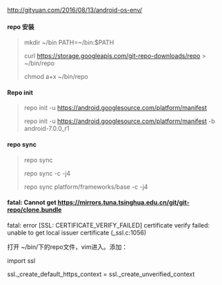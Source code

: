 

http://gityuan.com/2016/08/13/android-os-env/

#### repo 安装

>mkdir ~/bin PATH=~/bin:$PATH
>
> curl https://storage.googleapis.com/git-repo-downloads/repo > ~/bin/repo
>
>chmod a+x ~/bin/repo

#### Repo init

>repo init -u https://android.googlesource.com/platform/manifest 
>
>repo init -u https://android.googlesource.com/platform/manifest -b android-7.0.0_r1

#### repo sync

> repo sync
>
> repo sync -c -j4 
>
> repo sync platform/frameworks/base -c -j4

#### fatal: Cannot get https://mirrors.tuna.tsinghua.edu.cn/git/git-repo/clone.bundle

fatal: error [SSL: CERTIFICATE_VERIFY_FAILED] certificate verify failed: unable to get local issuer certificate (_ssl.c:1056)

   打开 ~/bin/下的repo文件，vim进入。添加：

   import ssl

   ssl._create_default_https_context = ssl._create_unverified_context

